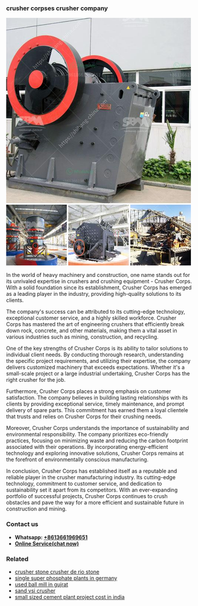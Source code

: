<h3>crusher corpses crusher company</h3><img src='1706755661.jpg' alt=''><p>In the world of heavy machinery and construction, one name stands out for its unrivaled expertise in crushers and crushing equipment - Crusher Corps. With a solid foundation since its establishment, Crusher Corps has emerged as a leading player in the industry, providing high-quality solutions to its clients. </p><p>The company's success can be attributed to its cutting-edge technology, exceptional customer service, and a highly skilled workforce. Crusher Corps has mastered the art of engineering crushers that efficiently break down rock, concrete, and other materials, making them a vital asset in various industries such as mining, construction, and recycling. </p><p>One of the key strengths of Crusher Corps is its ability to tailor solutions to individual client needs. By conducting thorough research, understanding the specific project requirements, and utilizing their expertise, the company delivers customized machinery that exceeds expectations. Whether it's a small-scale project or a large industrial undertaking, Crusher Corps has the right crusher for the job. </p><p>Furthermore, Crusher Corps places a strong emphasis on customer satisfaction. The company believes in building lasting relationships with its clients by providing exceptional service, timely maintenance, and prompt delivery of spare parts. This commitment has earned them a loyal clientele that trusts and relies on Crusher Corps for their crushing needs. </p><p>Moreover, Crusher Corps understands the importance of sustainability and environmental responsibility. The company prioritizes eco-friendly practices, focusing on minimizing waste and reducing the carbon footprint associated with their operations. By incorporating energy-efficient technology and exploring innovative solutions, Crusher Corps remains at the forefront of environmentally conscious manufacturing. </p><p>In conclusion, Crusher Corps has established itself as a reputable and reliable player in the crusher manufacturing industry. Its cutting-edge technology, commitment to customer service, and dedication to sustainability set it apart from its competitors. With an ever-expanding portfolio of successful projects, Crusher Corps continues to crush obstacles and pave the way for a more efficient and sustainable future in construction and mining.</p><h3>Contact us</h3><ul><li><strong>Whatsapp:&nbsp;<a href="https://wa.me/8613661969651">+8613661969651</a></strong></li><li><a href="https://swt.shibang-china.com/?git&amp;zhl&amp;crusher corpses crusher company"><strong>Online Service(chat now)</strong></a></li></ul><h3>Related</h3><ul><li><a href='crusher stone crusher de rio stone.md'>crusher stone crusher de rio stone</a></li><li><a href='single super phosphate plants in germany.md'>single super phosphate plants in germany</a></li><li><a href='used ball mill in gujrat.md'>used ball mill in gujrat</a></li><li><a href='sand vsi crusher.md'>sand vsi crusher</a></li><li><a href='small sized cement plant project cost in india.md'>small sized cement plant project cost in india</a></li></ul>